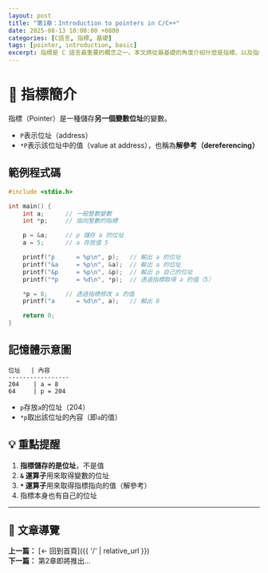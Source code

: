 ```yaml
---
layout: post
title: "第1章：Introduction to pointers in C/C++"
date: 2025-08-13 10:00:00 +0800
categories: [C語言, 指標, 基礎]
tags: [pointer, introduction, basic]
excerpt: 指標是 C 語言最重要的概念之一。本文將從最基礎的角度介紹什麼是指標，以及指標與記憶體位址的關係。
---
```


# 📌 指標簡介

指標（Pointer）是一種儲存**另一個變數位址**的變數。

- `P`表示位址（address）
- `*P`表示該位址中的值（value at address），也稱為**解參考（dereferencing）**

<!--more-->

## 範例程式碼

```c
#include <stdio.h>

int main() {
    int a;      // 一般整數變數
    int *p;     // 指向整數的指標

    p = &a;     // p 儲存 a 的位址
    a = 5;      // a 存放值 5

    printf("p      = %p\n", p);   // 輸出 a 的位址
    printf("&a     = %p\n", &a);  // 輸出 a 的位址
    printf("&p     = %p\n", &p);  // 輸出 p 自己的位址
    printf("*p     = %d\n", *p);  // 透過指標取得 a 的值（5）

    *p = 8;     // 透過指標修改 a 的值
    printf("a      = %d\n", a);   // 輸出 8

    return 0;
}
```

## 記憶體示意圖

```
位址   | 內容
-----------------
204    | a = 8
64     | p = 204
```

- `p`存放`a`的位址（204）
- `*p`取出該位址的內容（即`a`的值）

## 💡 重點提醒

1. **指標儲存的是位址**，不是值
2. **`&` 運算子**用來取得變數的位址  
3. **`*` 運算子**用來取得指標指向的值（解參考）
4. 指標本身也有自己的位址

---

## 📖 文章導覽

**上一篇：** [← 回到首頁]({{ '/' | relative_url }})  
**下一篇：** 第2章即將推出...